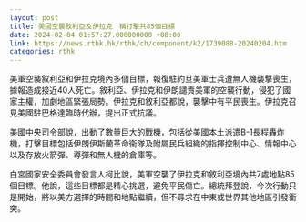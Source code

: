 ```yaml
---
layout: post
title: 美國空襲敘利亞及伊拉克　稱打擊共85個目標
date: 2024-02-04 01:57:27.000000000 +08:00
link: https://news.rthk.hk/rthk/ch/component/k2/1739088-20240204.htm
categories: rthk
---
```


美軍空襲敘利亞和伊拉克境內多個目標，報復駐約旦美軍士兵遭無人機襲擊喪生，據報造成接近40人死亡。敘利亞、伊拉克和伊朗譴責美軍的空襲行動，侵犯了國家主權，加劇地區緊張局勢。伊拉克和敘利亞都說，襲擊中有平民喪生。伊拉克召見美國駐巴格達臨時代辦，提出正式抗議。

美國中央司令部說，出動了數量巨大的戰機，包括從美國本土派遣B-1長程轟炸機，打擊目標包括伊朗伊斯蘭革命衞隊及附屬民兵組織的指揮控制中心、情報中心以及存放火箭彈、導彈和無人機的倉庫等。

白宮國家安全委員會發言人柯比說，美軍空襲了伊拉克和敘利亞境內共7處地點85個目標。他說，這些目標都是精心挑選，避免平民傷亡。總統拜登說，今次行動只是開始，將以美方選擇的時間和地點繼續，但不尋求在中東或世界其他地區引發衝突。
